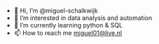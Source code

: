 - 👋 Hi, I’m @miguel-schalkwijk
- 👀 I’m interested in data analysis and automation
- 🌱 I’m currently learning python & SQL
- 📫 How to reach me miguel01@live.nl


